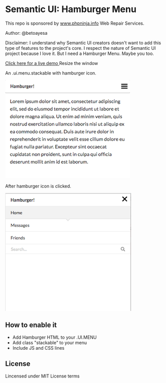 # Semantic UI: Hamburger Menu
This repo is sponsored by www.phpninja.info Web Repair Services.

Author: @betoayesa 

Disclaimer: I understand why Semantic UI creators doesn't want to add this type of features to the project's core. I respect the nature of Semantic UI project because I love it. But I need a Hamburger Menu. Maybe you too.

[Click here for a live demo ](http://htmlpreview.github.io/?https://github.com/natzar/semantic-ui-hamburger/blob/master/index.html)
Resize the window

An .ui.menu.stackable with hamburger icon.

![](screenshot.png?raw=true)

After hamburger icon is clicked.

![](screenshot2.png?raw=true)

## How to enable it
- Add Hamburger HTML to your .UI.MENU
- Add class "stackable" to your menu
- Include JS and CSS lines

## License

Lincensed under MIT License terms





